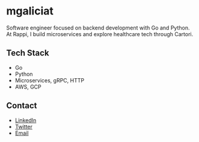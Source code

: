 # mgaliciat

Software engineer focused on backend development with Go and Python. At Rappi, I build microservices and explore healthcare tech through Cartori.

## Tech Stack
- Go
- Python
- Microservices, gRPC, HTTP
- AWS, GCP

## Contact
- [LinkedIn](https://linkedin.com/in/mgaliciat)
- [Twitter](https://twitter.com/mgaliciat)
- [Email](mailto:mgaliciat@example.com)
